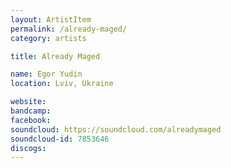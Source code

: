 ```yaml
---
layout: ArtistItem
permalink: /already-maged/
category: artists

title: Already Maged

name: Egor Yudin
location: Lviv, Ukraine

website: 
bandcamp: 
facebook: 
soundcloud: https://soundcloud.com/alreadymaged
soundcloud-id: 7853646
discogs: 
---
```

